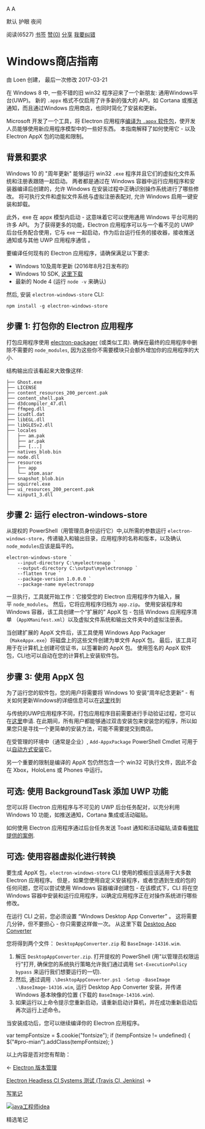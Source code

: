 [](javascript:; "折叠/展开")[](javascript:; "视觉主题设置")

A A

默认 护眼 夜间

阅读(6527) [书签](javascript:;) [赞(0)](javascript:;) [分享](javascript:; "分享") [我要纠错](/edit/electronmanual/electronmanual-windows-store-guide)

Windows商店指南
===========

由 Loen 创建， 最后一次修改 2017-03-21

在 Windows 8 中, 一些不错的旧 win32 程序迎来了一个新朋友: 通用Windows平台(UWP)。 新的 `.appx` 格式不仅启用了许多新的强大的 API，如 Cortana 或推送通知，而且通过Windows 应用商店，也同时简化了安装和更新。

Microsoft 开发了一个工具，将 Electron 应用程序[编译为 `.appx` 软件包](https://github.com/catalystcode/electron-windows-store)，使开发人员能够使用新应用程序模型中的一些好东西。 本指南解释了如何使用它 - 以及 Electron AppX 包的功能和限制。

[](https://github.com/electron/electron/blob/master/docs-translations/zh-CN/tutorial/windows-store-guide.md#背景和要求)背景和要求
-----------------------------------------------------------------------------------------------------------------------

Windows 10 的 "周年更新" 能够运行 win32 `.exe` 程序并且它们的虚拟化文件系统和注册表跟随一起启动。 两者都是通过在 Windows 容器中运行应用程序和安装器编译后创建的，允许 Windows 在安装过程中正确识别操作系统进行了哪些修改。 将可执行文件和虚拟文件系统与虚拟注册表配对, 允许 Windows 启用一键安装和卸载。

此外，exe 在 appx 模型内启动 - 这意味着它可以使用通用 Windows 平台可用的许多 API。 为了获得更多的功能，Electron 应用程序可以与一个看不见的 UWP 后台任务配合使用，它与 `exe` 一起启动，作为后台运行任务的接收器，接收推送通知或与其他 UWP 应用程序通信 。

要编译任何现有的 Electron 应用程序，请确保满足以下要求:

*   Windows 10及周年更新 (2016年8月2日发布的)
*   Windows 10 SDK, [这里下载](https://developer.microsoft.com/en-us/windows/downloads/windows-10-sdk)
*   最新的 Node 4 (运行 `node -v` 来确认)

然后, 安装 `electron-windows-store` CLI:

    npm install -g electron-windows-store
    

[](https://github.com/electron/electron/blob/master/docs-translations/zh-CN/tutorial/windows-store-guide.md#步骤-1-打包你的-electron-应用程序)步骤 1: 打包你的 Electron 应用程序
------------------------------------------------------------------------------------------------------------------------------------------------------------

打包应用程序使用 [electron-packager](https://github.com/electron-userland/electron-packager) (或类似工具). 确保在最终的应用程序中删除不需要的 `node_modules`, 因为这些你不需要模块只会额外增加你的应用程序的大小.

结构输出应该看起来大致像这样:

    ├── Ghost.exe
    ├── LICENSE
    ├── content_resources_200_percent.pak
    ├── content_shell.pak
    ├── d3dcompiler_47.dll
    ├── ffmpeg.dll
    ├── icudtl.dat
    ├── libEGL.dll
    ├── libGLESv2.dll
    ├── locales
    │   ├── am.pak
    │   ├── ar.pak
    │   ├── [...]
    ├── natives_blob.bin
    ├── node.dll
    ├── resources
    │   ├── app
    │   └── atom.asar
    ├── snapshot_blob.bin
    ├── squirrel.exe
    ├── ui_resources_200_percent.pak
    └── xinput1_3.dll
    

[](https://github.com/electron/electron/blob/master/docs-translations/zh-CN/tutorial/windows-store-guide.md#步骤-2-运行-electron-windows-store)步骤 2: 运行 electron-windows-store
--------------------------------------------------------------------------------------------------------------------------------------------------------------------------

从提权的 PowerShell（用管理员身份运行它）中,以所需的参数运行 `electron-windows-store`，传递输入和输出目录，应用程序的名称和版本，以及确认`node_modules`应该是扁平的。

    electron-windows-store `
        --input-directory C:\myelectronapp `
        --output-directory C:\output\myelectronapp `
        --flatten true `
        --package-version 1.0.0.0 `
        --package-name myelectronapp
    

一旦执行，工具就开始工作：它接受您的 Electron 应用程序作为输入，展平 `node_modules`。 然后，它将应用程序归档为 `app.zip`。 使用安装程序和 Windows 容器，该工具创建一个“扩展的” AppX 包 - 包括 Windows 应用程序清单 （`AppXManifest.xml`）以及虚拟文件系统和输出文件夹中的虚拟注册表。

当创建扩展的 AppX 文件后，该工具使用 Windows App Packager（`MakeAppx.exe`）将磁盘上的这些文件创建为单文件 AppX 包。 最后，该工具可用于在计算机上创建可信证书，以签署新的 AppX 包。 使用签名的 AppX 软件包，CLI也可以自动在您的计算机上安装软件包。

[](https://github.com/electron/electron/blob/master/docs-translations/zh-CN/tutorial/windows-store-guide.md#步骤-3-使用-appx-包)步骤 3: 使用 AppX 包
------------------------------------------------------------------------------------------------------------------------------------------

为了运行您的软件包，您的用户将需要将 Windows 10 安装“周年纪念更新” - 有关如何更新Windows的详细信息可以在[这里](https://blogs.windows.com/windowsexperience/2016/08/02/how-to-get-the-windows-10-anniversary-update)找到

与传统的UWP应用程序不同，打包应用程序目前需要进行手动验证过程，您可以在[这里](https://developer.microsoft.com/en-us/windows/projects/campaigns/desktop-bridge)申请. 在此期间，所有用户都能够通过双击安装包来安装您的程序，所以如果您只是寻找一个更简单的安装方法，可能不需要提交到商店。

在受管理的环境中（通常是企业）, `Add-AppxPackage` PowerShell Cmdlet 可用于以[自动方式安装](https://technet.microsoft.com/en-us/library/hh856048.aspx)它。

另一个重要的限制是编译的 AppX 包仍然包含一个 win32 可执行文件，因此不会在 Xbox，HoloLens 或 Phones 中运行。

[](https://github.com/electron/electron/blob/master/docs-translations/zh-CN/tutorial/windows-store-guide.md#可选-使用-backgroundtask-添加-uwp-功能)可选: 使用 BackgroundTask 添加 UWP 功能
--------------------------------------------------------------------------------------------------------------------------------------------------------------------------

您可以将 Electron 应用程序与不可见的 UWP 后台任务配对，以充分利用 Windows 10 功能，如推送通知，Cortana 集成或活动磁贴。

如何使用 Electron 应用程序通过后台任务发送 Toast 通知和活动磁贴,请查看[微软提供的案例](https://github.com/felixrieseberg/electron-uwp-background).

[](https://github.com/electron/electron/blob/master/docs-translations/zh-CN/tutorial/windows-store-guide.md#可选-使用容器虚拟化进行转换)可选: 使用容器虚拟化进行转换
------------------------------------------------------------------------------------------------------------------------------------------

要生成 AppX 包，`electron-windows-store` CLI 使用的模板应该适用于大多数 Electron 应用程序。 但是，如果您使用自定义安装程序，或者您遇到生成的包的任何问题，您可以尝试使用 Windows 容器编译创建包 - 在该模式下，CLI 将在空 Windows 容器中安装和运行应用程序，以确定应用程序正在对操作系统进行哪些修改。

在运行 CLI 之前，您必须设置 “Windows Desktop App Converter” 。 这将需要几分钟，但不要担心 - 你只需要这样做一次。 从这里下载 [Desktop App Converter](https://www.microsoft.com/en-us/download/details.aspx?id=51691)

您将得到两个文件： `DesktopAppConverter.zip` 和 `BaseImage-14316.wim`.

1.  解压 `DesktopAppConverter.zip`. 打开提权的 PowerShell (用"以管理员权限运行"打开, 确保您的系统执行策略允许我们通过调用 `Set-ExecutionPolicy bypass` 来运行我们想要运行的一切).
2.  然后, 通过调用 `.\DesktopAppConverter.ps1 -Setup -BaseImage .\BaseImage-14316.wim`, 运行 Desktop App Converter 安装，并传递 Windows 基本映像的位置 (下载的 `BaseImage-14316.wim`).
3.  如果运行以上命令提示您重新启动，请重新启动计算机，并在成功重新启动后再次运行上述命令。

当安装成功后，您可以继续编译你的 Electron 应用程序。

var tempFontsize = $.cookie("fontsize"); if (tempFontsize != undefined) { $("#pro-mian").addClass(tempFontsize); }

以上内容是否对您有帮助：

← [Electron 版本管理](/electronmanual/electronmanual-electron-versioning.html "上一篇：Electron 版本管理")

[Electron Headless CI Systems 测试 (Travis CI, Jenkins)](/electronmanual/electronmanual-testing-on-headless-ci.html "下一篇：Electron Headless CI Systems 测试 (Travis CI, Jenkins)") →

[写笔记](javascript:;)

[![java工程师idea](/attachments/image/20190115/1547553980272487.png)](https://www.w3cschool.cn/minicourse/play/javabasics_idea_my)

精选笔记